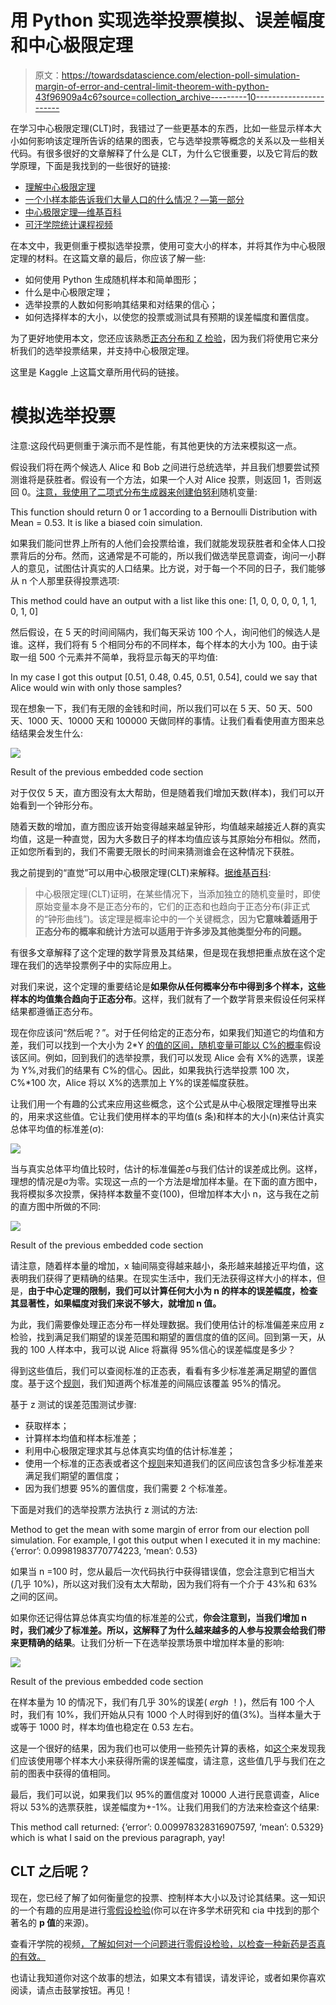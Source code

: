 # 用 Python 实现选举投票模拟、误差幅度和中心极限定理

> 原文：<https://towardsdatascience.com/election-poll-simulation-margin-of-error-and-central-limit-theorem-with-python-43f96909a4c6?source=collection_archive---------10----------------------->

在学习中心极限定理(CLT)时，我错过了一些更基本的东西，比如一些显示样本大小如何影响该定理所告诉的结果的图表，它与选举投票等概念的关系以及一些相关代码。有很多很好的文章解释了什么是 CLT，为什么它很重要，以及它背后的数学原理，下面是我找到的一些很好的链接:

*   [理解中心极限定理](/understanding-the-central-limit-theorem-642473c63ad8)
*   [一个小样本能告诉我们大量人口的什么情况？—第一部分](/https-medium-com-aparnack-what-can-a-small-sample-teach-us-about-a-big-population-part-1-b7c048c22bf2)
*   [中心极限定理—维基百科](https://en.wikipedia.org/wiki/Central_limit_theorem)
*   [可汗学院统计课程视频](https://www.youtube.com/watch?v=JNm3M9cqWyc&list=PL1328115D3D8A2566&index=25)

在本文中，我更侧重于模拟选举投票，使用可变大小的样本，并将其作为中心极限定理的材料。在这篇文章的最后，你应该了解一些:

*   如何使用 Python 生成随机样本和简单图形；
*   什么是中心极限定理；
*   选举投票的人数如何影响其结果和对结果的信心；
*   如何选择样本的大小，以使您的投票或测试具有预期的误差幅度和置信度。

为了更好地使用本文，您还应该熟悉[正态分布和 Z 检验](https://en.wikipedia.org/wiki/Normal_distribution)，因为我们将使用它来分析我们的选举投票结果，并支持中心极限定理。

这里是 Kaggle 上这篇文章所用代码的链接。

# 模拟选举投票

注意:这段代码更侧重于演示而不是性能，有其他更快的方法来模拟这一点。

假设我们将在两个候选人 Alice 和 Bob 之间进行总统选举，并且我们想要尝试预测谁将是获胜者。假设有一个方法，如果一个人对 Alice 投票，则返回 1，否则返回 0。[注意，我使用了二项式分布生成器来创建伯努利](https://stackoverflow.com/questions/47012474/bernoulli-random-number-generator)随机变量:

This function should return 0 or 1 according to a Bernoulli Distribution with Mean = 0.53\. It is like a biased coin simulation.

如果我们能问世界上所有的人他们会投票给谁，我们就能发现获胜者和全体人口投票背后的分布。然而，这通常是不可能的，所以我们做选举民意调查，询问一小群人的意见，试图估计真实的人口结果。比方说，对于每一个不同的日子，我们能够从 n 个人那里获得投票选项:

This method could have an output with a list like this one: [1, 0, 0, 0, 0, 1, 1, 0, 1, 0]

然后假设，在 5 天的时间间隔内，我们每天采访 100 个人，询问他们的候选人是谁。这样，我们将有 5 个相同分布的不同样本，每个样本的大小为 100。由于读取一组 500 个元素并不简单，我将显示每天的平均值:

In my case I got this output [0.51, 0.48, 0.45, 0.51, 0.54], could we say that Alice would win with only those samples?

现在想象一下，我们有无限的金钱和时间，所以我们可以在 5 天、50 天、500 天、1000 天、10000 天和 100000 天做同样的事情。让我们看看使用直方图来总结结果会发生什么:

![](img/643ba261bf444da77e202a1d1c3bf3a3.png)

Result of the previous embedded code section

对于仅仅 5 天，直方图没有太大帮助，但是随着我们增加天数(样本)，我们可以开始看到一个钟形分布。

随着天数的增加，直方图应该开始变得越来越呈钟形，均值越来越接近人群的真实均值，这是一种直觉，因为大多数日子的样本均值应该与其原始分布相似。然而，正如您所看到的，我们不需要无限长的时间来猜测谁会在这种情况下获胜。

我之前提到的“直觉”可以用中心极限定理(CLT)来解释。[据维基百科](https://en.wikipedia.org/wiki/Central_limit_theorem):

> 中心极限定理(CLT)证明，在某些情况下，当添加独立的随机变量时，即使原始变量本身不是正态分布的，它们的正态和也趋向于正态分布(非正式的“钟形曲线”)。该定理是概率论中的一个关键概念，因为**它意味着适用于正态分布的概率和统计方法可以适用于许多涉及其他类型分布的问题。**

有很多文章解释了这个定理的数学背景及其结果，但是现在我想把重点放在这个定理在我们的选举投票例子中的实际应用上。

对我们来说，这个定理的重要结论是**如果你从任何概率分布中得到多个样本，这些样本的均值集合趋向于正态分布**。这样，我们就有了一个数学背景来假设任何采样结果都遵循正态分布。

现在你应该问“然后呢？”。对于任何给定的正态分布，如果我们知道它的均值和方差，我们可以找到一个大小为 2*Y [的值的区间，随机变量可能以 C%的概率](https://en.wikipedia.org/wiki/Standard_normal_table)假设该区间。例如，回到我们的选举投票，我们可以发现 Alice 会有 X%的选票，误差为 Y%,对我们的结果有 C%的信心。因此，如果我执行选举投票 100 次，C%*100 次，Alice 将以 X%的选票加上 Y%的误差幅度获胜。

让我们用一个有趣的公式来应用这些概念，这个公式是从中心极限定理推导出来的，用来求这些值。它让我们使用样本的平均值(s 条)和样本的大小(n)来估计真实总体平均值的标准差(σ):

![](img/3ba315f57f5381fc9c1cea4912ee8873.png)

当与真实总体平均值比较时，估计的标准偏差σ与我们估计的误差成比例。这样，理想的情况是σ为零。实现这一点的一个方法是增加样本量。在下面的直方图中，我将模拟多次投票，保持样本数量不变(100)，但增加样本大小 n，这与我在之前的直方图中所做的不同:

![](img/e36eba695c7285983a6ec51f8193fa17.png)

Result of the previous embedded code section

请注意，随着样本量的增加，x 轴间隔变得越来越小，条形越来越接近平均值，这表明我们获得了更精确的结果。在现实生活中，我们无法获得这样大小的样本，但是，**由于中心定理的限制，我们可以计算任何大小为 n 的样本的误差幅度，检查其显著性，如果幅度对我们来说不够大，就增加 n 值。**

为此，我们需要像处理正态分布一样处理数据。我们使用估计的标准偏差来应用 z 检验，找到满足我们期望的误差范围和期望的置信度的值的区间。回到第一天，从我的 100 人样本中，我可以说 Alice 将赢得 95%信心的误差幅度是多少？

得到这些值后，我们可以查阅标准的正态表，看看有多少标准差满足期望的置信度。基于这个[规则](https://en.wikipedia.org/wiki/68%E2%80%9395%E2%80%9399.7_rule)，我们知道两个标准差的间隔应该覆盖 95%的情况。

基于 z 测试的误差范围测试步骤:

*   获取样本；
*   计算样本均值和样本标准差；
*   利用中心极限定理求其与总体真实均值的估计标准差；
*   使用一个标准的正态表或者这个[规则](https://en.wikipedia.org/wiki/68%E2%80%9395%E2%80%9399.7_rule)来知道我们的区间应该包含多少标准差来满足我们期望的置信度；
*   因为我们想要 95%的置信度，我们需要 2 个标准差。

下面是对我们的选举投票方法执行 z 测试的方法:

Method to get the mean with some margin of error from our election poll simulation. For example, I got this output when I executed it in my machine: {‘error’: 0.09981983770774223, ‘mean’: 0.53}

如果当 n =100 时，您从最后一次代码执行中获得错误值，您会注意到它相当大(几乎 10%)，所以这对我们没有太大帮助，因为我们将有一个介于 43%和 63%之间的区间。

如果你还记得估算总体真实均值的标准差的公式，**你会注意到，当我们增加 n 时，我们减少了标准差。所以，这解释了为什么越来越多的人参与投票会给我们带来更精确的结果**。让我们分析一下在选举投票场景中增加样本量的影响:

![](img/ff5db35de1ca03c37d58db8798176ea8.png)

Result of the previous embedded code section

在样本量为 10 的情况下，我们有几乎 30%的误差( *ergh* ！)，然后有 100 个人时，我们有 10%，我们开始从只有 1000 个人时得到好的值(3%)。当样本量大于或等于 1000 时，样本均值也稳定在 0.53 左右。

这是一个很好的结果，因为我们也可以使用一些预先计算的表格，如[这个](https://www.isixsigma.com/tools-templates/sampling-data/margin-error-and-confidence-levels-made-simple/)来发现我们应该使用哪个样本大小来获得所需的误差幅度，请注意，这些值几乎与我们在之前的图表中获得的值相同。

最后，我们可以说，如果我们以 95%的置信度对 10000 人进行民意调查，Alice 将以 53%的选票获胜，误差幅度为+-1%。让我们用我们的方法来检查这个结果:

This method call returned: {‘error’: 0.009978328316907597, ‘mean’: 0.5329} which is what I said on the previous paragraph, yay!

## CLT 之后呢？

现在，您已经了解了如何衡量您的投票、控制样本大小以及讨论其结果。这一知识的一个有趣的应用是进行[零假设检验](https://en.wikipedia.org/wiki/Null_hypothesis)(你可以在许多学术研究和 cia 中找到的那个著名的 **p 值**的来源)。

查看汗学院的视频[，了解如何对一个问题进行零假设检验，以检查一种新药是否真的有效。](https://www.youtube.com/watch?v=-FtlH4svqx4)

也请让我知道你对这个故事的想法，如果文本有错误，请发评论，或者如果你喜欢阅读，请点击鼓掌按钮。再见！